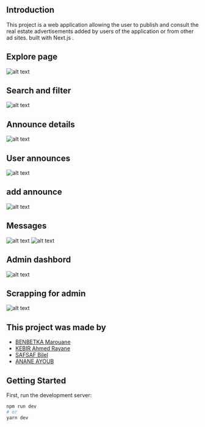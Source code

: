 ## Introduction

This project is a web application allowing the user to publish and consult the real estate advertisements added by users of the application or from other ad sites.  built with Next.js . 

## Explore page
![alt text](https://github.com/MarouaneBenbetka/real_estate_website/blob/main/screenshots/crudAnnonces.png)

## Search and filter
![alt text](https://github.com/MarouaneBenbetka/real_estate_website/blob/main/screenshots/recherche_filtre.png)

## Announce details
![alt text](https://github.com/MarouaneBenbetka/real_estate_website/blob/main/screenshots/annonceDetails.png)

## User announces 
![alt text](https://github.com/MarouaneBenbetka/real_estate_website/blob/main/screenshots/mesAnnonces.png)

## add announce
![alt text](https://github.com/MarouaneBenbetka/real_estate_website/blob/main/screenshots/addAnnonce.png)

## Messages
![alt text](https://github.com/MarouaneBenbetka/real_estate_website/blob/main/screenshots/messages1.png)
![alt text](https://github.com/MarouaneBenbetka/real_estate_website/blob/main/screenshots/message2.png)

## Admin dashbord
![alt text](https://github.com/MarouaneBenbetka/real_estate_website/blob/main/screenshots/dashbord.png)

## Scrapping for admin
![alt text](https://github.com/MarouaneBenbetka/real_estate_website/blob/main/screenshots/scrap.png)

## This project was made by

* [BENBETKA Marouane](https://github.com/MarouaneBenbetka)
* [KEBIR Ahmed Rayane](https://github.com/RayaneA7)
* [SAFSAF Bilel](https://github.com/bilelsef7)
* [ANANE AYOUB](https://github.com/Ayoub-Anane)


## Getting Started

First, run the development server:

```bash
npm run dev
# or
yarn dev
```


